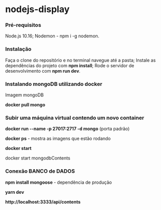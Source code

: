 # nodejs-display

### Pré-requisitos

Node.js 10.16;
Nodemon - npm i -g nodemon.

### Instalação

Faça o clone do repositório e no terminal navegue até a pasta;
Instale as dependências do projeto com <b>npm install</b>;
Rode o servidor de desenvolvimento com <b>npm run dev</b>.

### Instalando mongoDB utilizando docker

Imagem mongoDB

<b>docker pull mongo</b>

### Subir uma máquina virtual contendo um novo container

<b>docker run --name  <mongodbContents> -p 27017:2717 -d mongo</b> (porta padrão)

<b>docker ps</b>  - mostra as imagens que estão rodando

<b>docker start</b> 

docker start mongodbContents

### Conexão BANCO de DADOS

<b>npm install mongoose</b> - dependência de produção

<b>yarn dev</b>

<b>http://localhost:3333/api/contents</b>

